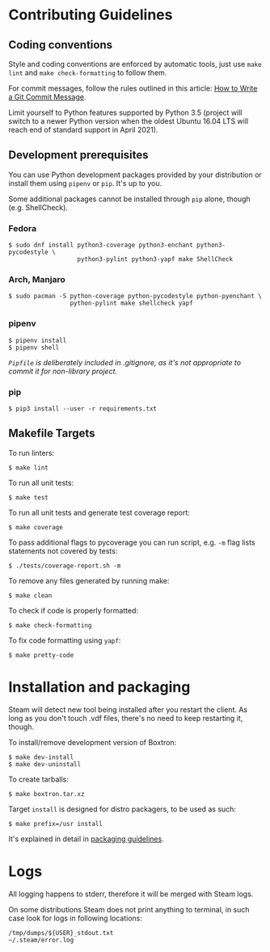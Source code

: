 # Contributing Guidelines

## Coding conventions

Style and coding conventions are enforced by automatic tools, just use
`make lint` and `make check-formatting` to follow them.

For commit messages, follow the rules outlined in this article:
[How to Write a Git Commit Message](https://chris.beams.io/posts/git-commit/).

Limit yourself to Python features supported by Python 3.5 (project will switch
to a newer Python version when the oldest Ubuntu 16.04 LTS will reach end of
standard support in April 2021).


## Development prerequisites

You can use Python development packages provided by your distribution or
install them using `pipenv` or `pip`.  It's up to you.

Some additional packages cannot be installed through `pip` alone, though
(e.g. ShellCheck).

### Fedora

    $ sudo dnf install python3-coverage python3-enchant python3-pycodestyle \
                       python3-pylint python3-yapf make ShellCheck
                       
### Arch, Manjaro
    $ sudo pacman -S python-coverage python-pycodestyle python-pyenchant \
                     python-pylint make shellcheck yapf

### pipenv

    $ pipenv install
    $ pipenv shell

*`Pipfile` is deliberately included in .gitignore, as it's not appropriate to
commit it for non-library project.*

### pip

    $ pip3 install --user -r requirements.txt


## Makefile Targets

To run linters:

    $ make lint

To run all unit tests:

    $ make test

To run all unit tests and generate test coverage report:

    $ make coverage

To pass additional flags to pycoverage you can run script, e.g. `-m` flag lists
statements not covered by tests:

    $ ./tests/coverage-report.sh -m

To remove any files generated by running make:

    $ make clean

To check if code is properly formatted:

    $ make check-formatting

To fix code formatting using `yapf`:

    $ make pretty-code


# Installation and packaging

Steam will detect new tool being installed after you restart the client.
As long as you don't touch .vdf files, there's no need to keep restarting
it, though.

To install/remove development version of Boxtron:

    $ make dev-install
    $ make dev-uninstall

To create tarballs:

    $ make boxtron.tar.xz

Target `install` is designed for distro packagers, to be used as such:

    $ make prefix=/usr install

It's explained in detail in [packaging guidelines](PACKAGING.md).


# Logs

All logging happens to stderr, therefore it will be merged with Steam logs.

On some distributions Steam does not print anything to terminal, in such case
look for logs in following locations:

    /tmp/dumps/${USER}_stdout.txt
    ~/.steam/error.log
